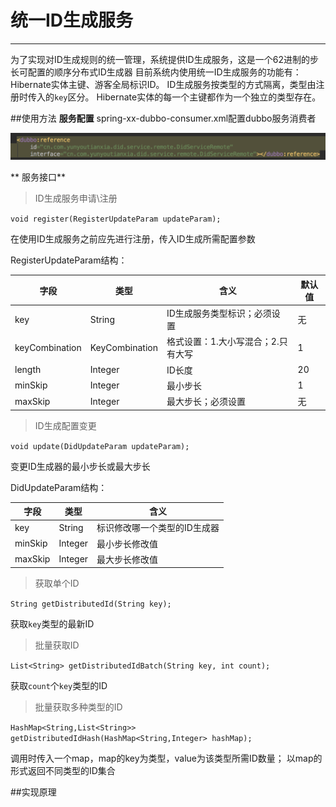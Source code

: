 # 统一ID生成服务

------

为了实现对ID生成规则的统一管理，系统提供ID生成服务，这是一个62进制的步长可配置的顺序分布式ID生成器
目前系统内使用统一ID生成服务的功能有：Hibernate实体主键、游客全局标识ID。
ID生成服务按类型的方式隔离，类型由注册时传入的`key`区分。
Hibernate实体的每一个主键都作为一个独立的类型存在。

##使用方法
**服务配置**
spring-xx-dubbo-consumer.xml配置dubbo服务消费者

![](/assets/did_image1.png)

** 服务接口**

>ID生成服务申请\注册

`void register(RegisterUpdateParam updateParam);`

在使用ID生成服务之前应先进行注册，传入ID生成所需配置参数

RegisterUpdateParam结构：

字段|类型|含义|默认值
---|---|---|---
key|String|ID生成服务类型标识；必须设置|无
keyCombination|KeyCombination|格式设置：1.大小写混合；2.只有大写|1
length|Integer|ID长度|20
minSkip|Integer|最小步长|1|
maxSkip|Integer|最大步长；必须设置|无|


>ID生成配置变更

`void update(DidUpdateParam updateParam);`

变更ID生成器的最小步长或最大步长

DidUpdateParam结构：

字段|类型|含义
---|---|---
key|String|标识修改哪一个类型的ID生成器
minSkip|Integer|最小步长修改值
maxSkip|Integer|最大步长修改值

>获取单个ID

`String getDistributedId(String key);`

获取`key`类型的最新ID

>批量获取ID

`List<String> getDistributedIdBatch(String key, int count);`

获取`count`个`key`类型的ID

>批量获取多种类型的ID

`HashMap<String,List<String>> getDistributedIdHash(HashMap<String,Integer> hashMap);`

调用时传入一个map，map的key为类型，value为该类型所需ID数量；
以map的形式返回不同类型的ID集合

##实现原理

